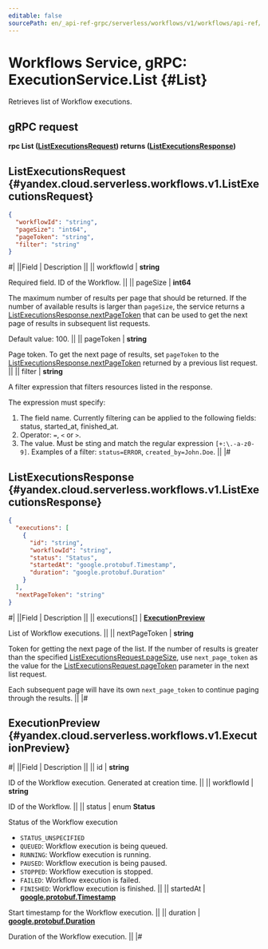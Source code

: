 ```yaml
---
editable: false
sourcePath: en/_api-ref-grpc/serverless/workflows/v1/workflows/api-ref/grpc/Execution/list.md
---
```


# Workflows Service, gRPC: ExecutionService.List {#List}

Retrieves list of Workflow executions.

## gRPC request

**rpc List ([ListExecutionsRequest](#yandex.cloud.serverless.workflows.v1.ListExecutionsRequest)) returns ([ListExecutionsResponse](#yandex.cloud.serverless.workflows.v1.ListExecutionsResponse))**

## ListExecutionsRequest {#yandex.cloud.serverless.workflows.v1.ListExecutionsRequest}

```json
{
  "workflowId": "string",
  "pageSize": "int64",
  "pageToken": "string",
  "filter": "string"
}
```

#|
||Field | Description ||
|| workflowId | **string**

Required field. ID of the Workflow. ||
|| pageSize | **int64**

The maximum number of results per page that should be returned. If the number of available
results is larger than `pageSize`, the service returns a [ListExecutionsResponse.nextPageToken](#yandex.cloud.serverless.workflows.v1.ListExecutionsResponse)
that can be used to get the next page of results in subsequent list requests.

Default value: 100. ||
|| pageToken | **string**

Page token. To get the next page of results, set `pageToken` to the
[ListExecutionsResponse.nextPageToken](#yandex.cloud.serverless.workflows.v1.ListExecutionsResponse) returned by a previous list request. ||
|| filter | **string**

A filter expression that filters resources listed in the response.

The expression must specify:
1. The field name. Currently filtering can be applied to the following fields: status, started_at, finished_at.
2. Operator: `=`, `<` or `>`.
3. The value. Must be sting and match the regular expression `[+:\.-a-z0-9]`.
Examples of a filter: `status=ERROR`, `created_by=John.Doe`. ||
|#

## ListExecutionsResponse {#yandex.cloud.serverless.workflows.v1.ListExecutionsResponse}

```json
{
  "executions": [
    {
      "id": "string",
      "workflowId": "string",
      "status": "Status",
      "startedAt": "google.protobuf.Timestamp",
      "duration": "google.protobuf.Duration"
    }
  ],
  "nextPageToken": "string"
}
```

#|
||Field | Description ||
|| executions[] | **[ExecutionPreview](#yandex.cloud.serverless.workflows.v1.ExecutionPreview)**

List of Workflow executions. ||
|| nextPageToken | **string**

Token for getting the next page of the list. If the number of results is greater than
the specified [ListExecutionsRequest.pageSize](#yandex.cloud.serverless.workflows.v1.ListExecutionsRequest), use `next_page_token` as the value
for the [ListExecutionsRequest.pageToken](#yandex.cloud.serverless.workflows.v1.ListExecutionsRequest) parameter in the next list request.

Each subsequent page will have its own `next_page_token` to continue paging through the results. ||
|#

## ExecutionPreview {#yandex.cloud.serverless.workflows.v1.ExecutionPreview}

#|
||Field | Description ||
|| id | **string**

ID of the Workflow execution. Generated at creation time. ||
|| workflowId | **string**

ID of the Workflow. ||
|| status | enum **Status**

Status of the Workflow execution

- `STATUS_UNSPECIFIED`
- `QUEUED`: Workflow execution is being queued.
- `RUNNING`: Workflow execution is running.
- `PAUSED`: Workflow execution is being paused.
- `STOPPED`: Workflow execution is stopped.
- `FAILED`: Workflow execution is failed.
- `FINISHED`: Workflow execution is finished. ||
|| startedAt | **[google.protobuf.Timestamp](https://developers.google.com/protocol-buffers/docs/reference/google.protobuf#timestamp)**

Start timestamp for the Workflow execution. ||
|| duration | **[google.protobuf.Duration](https://developers.google.com/protocol-buffers/docs/reference/csharp/class/google/protobuf/well-known-types/duration)**

Duration of the Workflow execution. ||
|#
